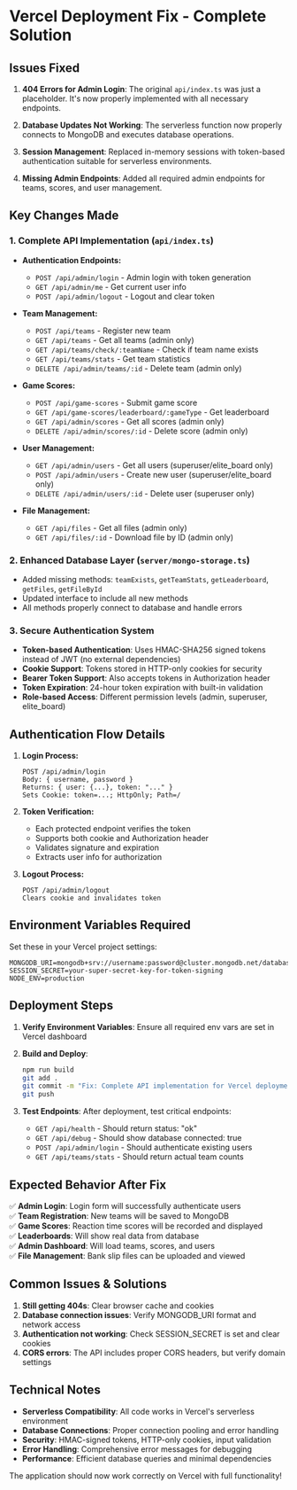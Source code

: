 # Vercel Deployment Fix - Complete Solution

## Issues Fixed

1. **404 Errors for Admin Login**: The original `api/index.ts` was just a placeholder. It's now properly implemented with all necessary endpoints.

2. **Database Updates Not Working**: The serverless function now properly connects to MongoDB and executes database operations.

3. **Session Management**: Replaced in-memory sessions with token-based authentication suitable for serverless environments.

4. **Missing Admin Endpoints**: Added all required admin endpoints for teams, scores, and user management.

## Key Changes Made

### 1. Complete API Implementation (`api/index.ts`)
- **Authentication Endpoints:**
  - `POST /api/admin/login` - Admin login with token generation
  - `GET /api/admin/me` - Get current user info
  - `POST /api/admin/logout` - Logout and clear token

- **Team Management:**
  - `POST /api/teams` - Register new team
  - `GET /api/teams` - Get all teams (admin only)
  - `GET /api/teams/check/:teamName` - Check if team name exists
  - `GET /api/teams/stats` - Get team statistics
  - `DELETE /api/admin/teams/:id` - Delete team (admin only)

- **Game Scores:**
  - `POST /api/game-scores` - Submit game score
  - `GET /api/game-scores/leaderboard/:gameType` - Get leaderboard
  - `GET /api/admin/scores` - Get all scores (admin only)
  - `DELETE /api/admin/scores/:id` - Delete score (admin only)

- **User Management:**
  - `GET /api/admin/users` - Get all users (superuser/elite_board only)
  - `POST /api/admin/users` - Create new user (superuser/elite_board only)
  - `DELETE /api/admin/users/:id` - Delete user (superuser only)

- **File Management:**
  - `GET /api/files` - Get all files (admin only)
  - `GET /api/files/:id` - Download file by ID (admin only)

### 2. Enhanced Database Layer (`server/mongo-storage.ts`)
- Added missing methods: `teamExists`, `getTeamStats`, `getLeaderboard`, `getFiles`, `getFileById`
- Updated interface to include all new methods
- All methods properly connect to database and handle errors

### 3. Secure Authentication System
- **Token-based Authentication**: Uses HMAC-SHA256 signed tokens instead of JWT (no external dependencies)
- **Cookie Support**: Tokens stored in HTTP-only cookies for security
- **Bearer Token Support**: Also accepts tokens in Authorization header
- **Token Expiration**: 24-hour token expiration with built-in validation
- **Role-based Access**: Different permission levels (admin, superuser, elite_board)

## Authentication Flow Details

1. **Login Process:**
   ```
   POST /api/admin/login
   Body: { username, password }
   Returns: { user: {...}, token: "..." }
   Sets Cookie: token=...; HttpOnly; Path=/
   ```

2. **Token Verification:**
   - Each protected endpoint verifies the token
   - Supports both cookie and Authorization header
   - Validates signature and expiration
   - Extracts user info for authorization

3. **Logout Process:**
   ```
   POST /api/admin/logout
   Clears cookie and invalidates token
   ```

## Environment Variables Required

Set these in your Vercel project settings:

```env
MONGODB_URI=mongodb+srv://username:password@cluster.mongodb.net/database
SESSION_SECRET=your-super-secret-key-for-token-signing
NODE_ENV=production
```

## Deployment Steps

1. **Verify Environment Variables**: Ensure all required env vars are set in Vercel dashboard

2. **Build and Deploy**:
   ```bash
   npm run build
   git add .
   git commit -m "Fix: Complete API implementation for Vercel deployment"
   git push
   ```

3. **Test Endpoints**: After deployment, test critical endpoints:
   - `GET /api/health` - Should return status: "ok"
   - `GET /api/debug` - Should show database connected: true
   - `POST /api/admin/login` - Should authenticate existing users
   - `GET /api/teams/stats` - Should return actual team counts

## Expected Behavior After Fix

✅ **Admin Login**: Login form will successfully authenticate users  
✅ **Team Registration**: New teams will be saved to MongoDB  
✅ **Game Scores**: Reaction time scores will be recorded and displayed  
✅ **Leaderboards**: Will show real data from database  
✅ **Admin Dashboard**: Will load teams, scores, and users  
✅ **File Management**: Bank slip files can be uploaded and viewed  

## Common Issues & Solutions

1. **Still getting 404s**: Clear browser cache and cookies
2. **Database connection issues**: Verify MONGODB_URI format and network access
3. **Authentication not working**: Check SESSION_SECRET is set and clear cookies
4. **CORS errors**: The API includes proper CORS headers, but verify domain settings

## Technical Notes

- **Serverless Compatibility**: All code works in Vercel's serverless environment
- **Database Connections**: Proper connection pooling and error handling
- **Security**: HMAC-signed tokens, HTTP-only cookies, input validation
- **Error Handling**: Comprehensive error messages for debugging
- **Performance**: Efficient database queries and minimal dependencies

The application should now work correctly on Vercel with full functionality!
